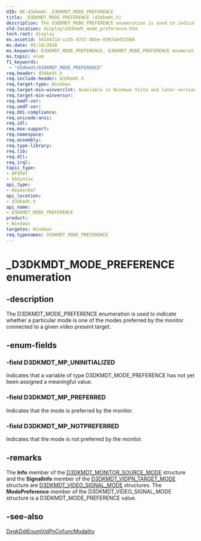 ```yaml
---
UID: NE:d3dkmdt._D3DKMDT_MODE_PREFERENCE
title: _D3DKMDT_MODE_PREFERENCE (d3dkmdt.h)
description: The D3DKMDT_MODE_PREFERENCE enumeration is used to indicate whether a particular mode is one of the modes preferred by the monitor connected to a given video present target.
old-location: display\d3dkmdt_mode_preference.htm
tech.root: display
ms.assetid: 5d18431d-ca35-4757-8bbe-9397abd31568
ms.date: 05/10/2018
ms.keywords: D3DKMDT_MODE_PREFERENCE, D3DKMDT_MODE_PREFERENCE enumeration [Display Devices], D3DKMDT_MP_NOTPREFERRED, D3DKMDT_MP_PREFERRED, D3DKMDT_MP_UNINITIALIZED, DmEnums_b5bdbc2e-4abe-4db7-8700-e34fc0125472.xml, _D3DKMDT_MODE_PREFERENCE, d3dkmdt/D3DKMDT_MODE_PREFERENCE, d3dkmdt/D3DKMDT_MP_NOTPREFERRED, d3dkmdt/D3DKMDT_MP_PREFERRED, d3dkmdt/D3DKMDT_MP_UNINITIALIZED, display.d3dkmdt_mode_preference
ms.topic: enum
f1_keywords:
 - "d3dkmdt/D3DKMDT_MODE_PREFERENCE"
req.header: d3dkmdt.h
req.include-header: D3dkmdt.h
req.target-type: Windows
req.target-min-winverclnt: Available in Windows Vista and later versions of the Windows operating systems.
req.target-min-winversvr: 
req.kmdf-ver: 
req.umdf-ver: 
req.ddi-compliance: 
req.unicode-ansi: 
req.idl: 
req.max-support: 
req.namespace: 
req.assembly: 
req.type-library: 
req.lib: 
req.dll: 
req.irql: 
topic_type:
- APIRef
- kbSyntax
api_type:
- HeaderDef
api_location:
- d3dkmdt.h
api_name:
- D3DKMDT_MODE_PREFERENCE
product:
- Windows
targetos: Windows
req.typenames: D3DKMDT_MODE_PREFERENCE
---
```


# _D3DKMDT_MODE_PREFERENCE enumeration


## -description


The D3DKMDT_MODE_PREFERENCE enumeration is used to indicate whether a particular mode is one of the modes preferred by the monitor connected to a given video present target.


## -enum-fields




### -field D3DKMDT_MP_UNINITIALIZED

Indicates that a variable of type D3DKMDT_MODE_PREFERENCE has not yet been assigned a meaningful value.


### -field D3DKMDT_MP_PREFERRED

Indicates that the mode is preferred by the monitor.


### -field D3DKMDT_MP_NOTPREFERRED

Indicates that the mode is not preferred by the monitor.


## -remarks



The <b>Info</b> member of the <a href="https://docs.microsoft.com/windows-hardware/drivers/ddi/d3dkmdt/ns-d3dkmdt-_d3dkmdt_monitor_source_mode">D3DKMDT_MONITOR_SOURCE_MODE</a> structure and the <b>SignalInfo</b> member of the <a href="https://docs.microsoft.com/windows-hardware/drivers/ddi/d3dkmdt/ns-d3dkmdt-_d3dkmdt_vidpn_target_mode">D3DKMDT_VIDPN_TARGET_MODE</a> structure are <a href="https://docs.microsoft.com/windows-hardware/drivers/ddi/d3dkmdt/ns-d3dkmdt-_d3dkmdt_video_signal_info">D3DKMDT_VIDEO_SIGNAL_MODE</a> structures. The <b>ModePreference</b> member of the D3DKMDT_VIDEO_SIGNAL_MODE structure is a D3DKMDT_MODE_PREFERENCE value.




## -see-also




<a href="https://docs.microsoft.com/windows-hardware/drivers/ddi/d3dkmddi/nc-d3dkmddi-dxgkddi_enumvidpncofuncmodality">DxgkDdiEnumVidPnCofuncModality</a>
 

 


